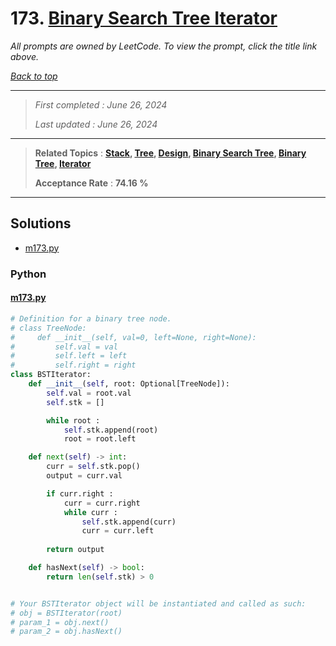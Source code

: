 # 173. [Binary Search Tree Iterator](<https://leetcode.com/problems/binary-search-tree-iterator>)

*All prompts are owned by LeetCode. To view the prompt, click the title link above.*

*[Back to top](<../README.md>)*

------

> *First completed : June 26, 2024*
>
> *Last updated : June 26, 2024*

------

> **Related Topics** : **[Stack](<by_topic/Stack.md>), [Tree](<by_topic/Tree.md>), [Design](<by_topic/Design.md>), [Binary Search Tree](<by_topic/Binary Search Tree.md>), [Binary Tree](<by_topic/Binary Tree.md>), [Iterator](<by_topic/Iterator.md>)**
>
> **Acceptance Rate** : **74.16 %**

------

## Solutions

- [m173.py](<../my-submissions/m173.py>)
### Python
#### [m173.py](<../my-submissions/m173.py>)
```Python
# Definition for a binary tree node.
# class TreeNode:
#     def __init__(self, val=0, left=None, right=None):
#         self.val = val
#         self.left = left
#         self.right = right
class BSTIterator:
    def __init__(self, root: Optional[TreeNode]):
        self.val = root.val
        self.stk = []

        while root :
            self.stk.append(root)
            root = root.left

    def next(self) -> int:
        curr = self.stk.pop()
        output = curr.val

        if curr.right :
            curr = curr.right
            while curr :
                self.stk.append(curr)
                curr = curr.left
        
        return output

    def hasNext(self) -> bool:
        return len(self.stk) > 0


# Your BSTIterator object will be instantiated and called as such:
# obj = BSTIterator(root)
# param_1 = obj.next()
# param_2 = obj.hasNext()
```

